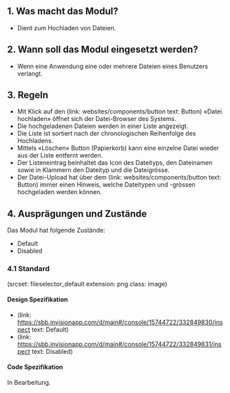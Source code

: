 ## 1. Was macht das Modul? 
* Dient zum Hochladen von Dateien.

## 2. Wann soll das Modul eingesetzt werden? 
* Wenn eine Anwendung eine oder mehrere Dateien eines Benutzers verlangt.

## 3. Regeln 
* Mit Klick auf den (link: websites/components/button text: Button) «Datei hochladen» öffnet sich der Datei-Browser des Systems.
* Die hochgeladenen Dateien werden in einer Liste angezeigt.
* Die Liste ist sortiert nach der chronologischen Reihenfolge des Hochladens.
* Mittels «Löschen» Button (Papierkorb) kann eine einzelne Datei wieder aus der Liste entfernt werden.
* Der Listeneintrag beinhaltet das Icon des Dateityps, den Dateinamen sowie in Klammern den Dateityp und die Dateigrösse.
* Der Datei-Upload hat über dem (link: websites/components/button text: Button) immer einen Hinweis, welche Dateitypen und -grössen hochgeladen werden können.

## 4. Ausprägungen und Zustände 
Das Modul hat folgende Zustände:
* Default
* Disabled

### 4.1 Standard
(srcset: fileselector_default extension: png class: image)

#### Design Spezifikation
*   (link: https://sbb.invisionapp.com/d/main#/console/15744722/332849830/inspect text: Default)
*   (link: https://sbb.invisionapp.com/d/main#/console/15744722/332849831/inspect text: Disabled)

#### Code Spezifikation
In Bearbeitung.